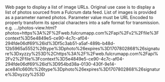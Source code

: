 Web page to display a list of image URLs.
Original use case is to display a list of photos sourced from a Fulcrum data feed.
List of images is provided as a parameter named photos.
Parameter value must be URL Encoded to properly transform its special characters into a safe format for transmission.
e.g. .../photos-view.html?photos=https%3A%2F%2Fweb.fulcrumapp.com%2Fapi%2Fv2%2Ffile%3Fcontext%3D5e4849e5-ce90-4c7c-af04-294fde06df69%26id%3Df5c3ab51-a5af-489b-b48d-12b5965a5552%26type%3Dphoto%26expires%3D1707802868%26signature%3Dxyzzy%253D%2Chttps%3A%2F%2Fweb.fulcrumapp.com%2Fapi%2Fv2%2Ffile%3Fcontext%3D5e4849e5-ce90-4c7c-af04-294fde06df69%26id%3D954bd38a-0130-430f-9e14-ace841c660fc%26type%3Dphoto%26expires%3D1707802868%26signature%3Dxyzzy%253D
